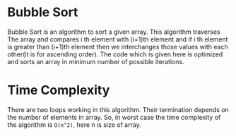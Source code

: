 # Bubble Sort

Bubble Sort is an algorithm to sort a given array.
This algorithm traverses The array and compares i th element with (i+1)th
element and if i th element is greater than (i+1)th element then 
we interchanges those values with each other(it is for ascending order).
The code which is given here is optimized and sorts an array in minimum number of
possible iterations.

# Time Complexity

There are two loops working in this algorithm. Their termination depends on
the number of elements in array.
So, in worst case the time complexity of the algorithm is `O(n^2)`, here n is
size of array.  
